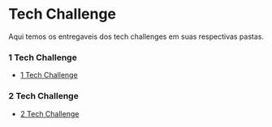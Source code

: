 # Tech Challenge

Aqui temos os entregaveis dos tech challenges em suas respectivas pastas.


### 1 Tech Challenge
- [1 Tech Challenge](./1_Tech_challenge)

### 2 Tech Challenge
- [2 Tech Challenge](./2_Tech_challenge)
